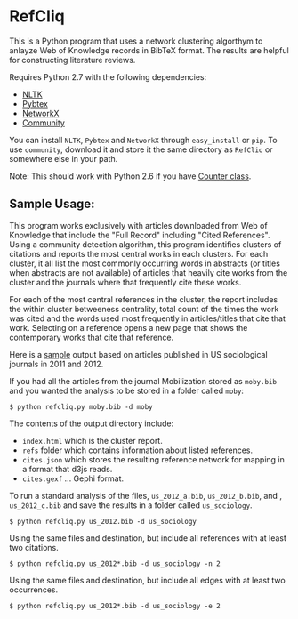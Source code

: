 RefCliq
====
This is a Python program that uses a network clustering algorthym to anlayze
 Web of Knowledge records in BibTeX format. The results are helpful for constructing
 literature reviews.
 
Requires Python 2.7 with the following dependencies:
* [NLTK](http://nltk.org)
* [Pybtex](http://pybtex.sourceforge.net)
* [NetworkX](http://networkx.github.io)
* [Community](http://perso.crans.org/aynaud/communities/)

You can install `NLTK`, `Pybtex` and `NetworkX` through `easy_install` or `pip`. To use `community`, download it and store it the same directory as `RefCliq` or somewhere else in your path.

Note: This should work with Python 2.6 if you have [Counter class](http://code.activestate.com/recipes/576611-counter-class/). 

Sample Usage:
--------
This program works exclusively with articles downloaded from Web of Knowledge that include the "Full Record" including "Cited References". Using a 
community detection algorithm, this program identifies clusters of citations and reports the most central works in each clusters. For each cluster,
it all list the most commonly occurring  words in abstracts (or titles when abstracts are not available) of articles that heavily cite works from the cluster
and the journals where that frequently cite these works. 

For each of the most central references in the cluster, the report includes the within cluster betweeness centrality, total count of the times the work was
cited and the words used most frequently  in articles/titles that cite that work. Selecting on a reference opens a new page that shows the contemporary works that cite that reference.

Here is a [sample](http://sociologicalresearch.org/clusters/us_sociology/) output based on articles published in US sociological journals in 2011 and 2012. 

If you had all the articles from the journal Mobilization stored as `moby.bib` 
and you wanted the analysis to be stored in a folder called `moby`:

    $ python refcliq.py moby.bib -d moby

The contents of the output directory include:
* `index.html` which is the cluster report.
* `refs` folder which contains information about listed references.
* `cites.json` which stores the resulting reference network for mapping in a format that d3js reads.
* `cites.gexf` ... Gephi format.
    
To run a standard analysis of the files, `us_2012_a.bib`, `us_2012_b.bib`, and , `us_2012_c.bib` and save the results in a folder called `us_sociology`.

    $ python refcliq.py us_2012.bib -d us_sociology

Using the same files and destination, but include all references with at least
two citations.

    $ python refcliq.py us_2012*.bib -d us_sociology -n 2

Using the same files and destination, but include all edges with at least two 
occurrences.

    $ python refcliq.py us_2012*.bib -d us_sociology -e 2
    



    
